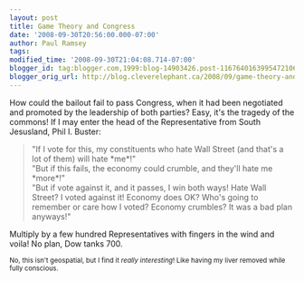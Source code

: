 ```yaml
---
layout: post
title: Game Theory and Congress
date: '2008-09-30T20:56:00.000-07:00'
author: Paul Ramsey
tags: 
modified_time: '2008-09-30T21:04:08.714-07:00'
blogger_id: tag:blogger.com,1999:blog-14903426.post-1167640163995472106
blogger_orig_url: http://blog.cleverelephant.ca/2008/09/game-theory-and-congress.html
---
```


How could the bailout fail to pass Congress, when it had been negotiated and promoted by the leadership of both parties? Easy, it's the tragedy of the commons! If I may enter the head of the Representative from South Jesusland, Phil I. Buster:

<blockquote>"If I vote for this, my constituents who hate Wall Street (and that's a lot of them) will hate *me*!"<br />"But if this fails, the economy could crumble, and they'll hate me *more*!"<br />"But if vote against it, and it passes, I win both ways! Hate Wall Street? I voted against it! Economy does OK? Who's going to remember or care how I voted? Economy crumbles? It was a bad plan anyways!"</blockquote>

Multiply by a few hundred Representatives with fingers in the wind and voila! No plan, Dow tanks 700.

<small>No, this isn't geospatial, but I find it *really interesting*! Like having my liver removed while fully conscious.</small>

